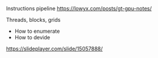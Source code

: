 Instructions pipeline
https://lowyx.com/posts/gt-gpu-notes/

Threads, blocks, grids
- How to enumerate
- How to devide

https://slideplayer.com/slide/15057888/
